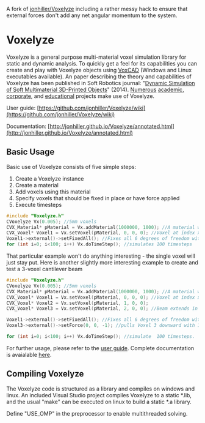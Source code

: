 A fork of [jonhiller/Voxelyze](https://github.com/jonhiller/Voxelyze) including a rather messy hack to ensure that external forces don't add any net angular momentum to the system.


Voxelyze
========

Voxelyze is a general purpose multi-material voxel simulation library for static and dynamic analysis. To quickly get a feel for its capabilities you can create and play with Voxelyze objects using [VoxCAD](http://www.voxcad.com) (Windows and Linux executables available). An paper describing the theory and capabilities of Voxelyze has been published in Soft Robotics journal: "[Dynamic Simulation of Soft Multimaterial 3D-Printed Objects](http://online.liebertpub.com/doi/pdfplus/10.1089/soro.2013.0010)" (2014). [Numerous](https://sites.google.com/site/jonhiller/hardware/soft-robots) 
[academic](http://creativemachines.cornell.edu/soft-robots), [corporate](http://www.fastcompany.com/3006259/stratasyss-programmable-materials-just-add-water), and [educational](http://www.sciencebuddies.org/science-fair-projects/project_ideas/Robotics_p016.shtml) projects make use of Voxelyze.


User guide: [https://github.com/jonhiller/Voxelyze/wiki](https://github.com/jonhiller/Voxelyze/wiki)

Documentation: [http://jonhiller.github.io/Voxelyze/annotated.html](http://jonhiller.github.io/Voxelyze/annotated.html)


Basic Usage
--------

Basic use of Voxelyze consists of five simple steps:

1. Create a Voxelyze instance
2. Create a material
3. Add voxels using this material
4. Specify voxels that should be fixed in place or have force applied
5. Execute timesteps

```c++
#include "Voxelyze.h"
CVoxelyze Vx(0.005); //5mm voxels
CVX_Material* pMaterial = Vx.addMaterial(1000000, 1000); //A material with stiffness E=1MPa and density 1000Kg/m^3
CVX_Voxel* Voxel1 = Vx.setVoxel(pMaterial, 0, 0, 0); //Voxel at index x=0, y=0. z=0
Voxel1->external()->setFixedAll(); //Fixes all 6 degrees of freedom with an external condition
for (int i=0; i<100; i++) Vx.doTimeStep(); //simulates 100 timesteps
```

That particular example won't do anything interesting - the single voxel will just stay put. Here is another slightly more interesting example to create and test a 3-voxel cantilever beam

```c++
#include "Voxelyze.h"
CVoxelyze Vx(0.005); //5mm voxels
CVX_Material* pMaterial = Vx.addMaterial(1000000, 1000); //A material with stiffness E=1MPa and density 1000Kg/m^3
CVX_Voxel* Voxel1 = Vx.setVoxel(pMaterial, 0, 0, 0); //Voxel at index x=0, y=0. z=0
CVX_Voxel* Voxel2 = Vx.setVoxel(pMaterial, 1, 0, 0);
CVX_Voxel* Voxel3 = Vx.setVoxel(pMaterial, 2, 0, 0); //Beam extends in the +X direction

Voxel1->external()->setFixedAll(); //Fixes all 6 degrees of freedom with an external condition on Voxel 1
Voxel3->external()->setForce(0, 0, -1); //pulls Voxel 3 downward with 1 Newton of force.

for (int i=0; i<100; i++) Vx.doTimeStep(); //simulate  100 timesteps.

```

For further usage, please refer to the [user guide](https://github.com/jonhiller/Voxelyze/wiki). Complete documentation is avaialable [here](http://jonhiller.github.io/Voxelyze/annotated.html).

Compiling Voxelyze
--------

The Voxelyze code is structured as a library and compiles on windows and linux. An included Visual Studio project compiles Voxelyze to a static *.lib, and the usual "make" can be executed on linux to build a static *.a library.

Define "USE_OMP" in the preprocessor to enable multithreaded solving.

